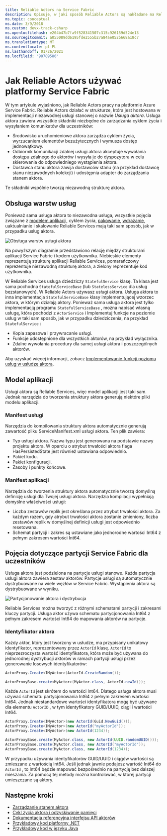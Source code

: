 ```yaml
---
title: Reliable Actors na Service Fabric
description: Opisuje, w jaki sposób Reliable Actors są nakładane na Reliable Services i korzystać z funkcji platformy Service Fabric.
ms.topic: conceptual
ms.date: 3/9/2018
ms.custom: devx-track-csharp
ms.openlocfilehash: e204b47b7fa9f528341507c315c926159d524e13
ms.sourcegitcommit: a055089dd6195fde2555b27a84ae052b668a18c7
ms.translationtype: MT
ms.contentlocale: pl-PL
ms.lasthandoff: 01/26/2021
ms.locfileid: "98789586"
---
```

# <a name="how-reliable-actors-use-the-service-fabric-platform"></a>Jak Reliable Actors używać platformy Service Fabric
W tym artykule wyjaśniono, jak Reliable Actors pracy na platformie Azure Service Fabric. Reliable Actors działać w strukturze, która jest hostowana w implementacji niezawodnej usługi stanowej o nazwie *Usługa aktora*. Usługa aktora zawiera wszystkie składniki niezbędne do zarządzania cyklem życia i wysyłaniem komunikatów dla uczestników:

* Środowisko uruchomieniowe aktora zarządza cyklem życia, wyrzucaniem elementów bezużytecznych i wymusza dostęp jednowątkowy.
* Odbiornik komunikacji zdalnej usługi aktora akceptuje wywołania dostępu zdalnego do aktorów i wysyła je do dyspozytora w celu skierowania do odpowiedniego wystąpienia aktora.
* Dostawca stanu aktora zawija dostawców stanu (na przykład dostawcę stanu niezawodnych kolekcji) i udostępnia adapter do zarządzania stanem aktora.

Te składniki wspólnie tworzą niezawodną strukturę aktora.

## <a name="service-layering"></a>Obsługa warstw usług
Ponieważ sama usługa aktora to niezawodna usługa, wszystkie pojęcia związane z [modelem aplikacji](service-fabric-application-model.md), cyklem życia, [pakowanie](service-fabric-package-apps.md), [wdrażanie](service-fabric-deploy-remove-applications.md), uaktualnianie i skalowanie Reliable Services mają taki sam sposób, jak w przypadku usług aktora.

![Obsługa warstw usługi aktora][1]

Na powyższym diagramie przedstawiono relację między strukturami aplikacji Service Fabric i kodem użytkownika. Niebieskie elementy reprezentują strukturę aplikacji Reliable Services, pomarańczowy reprezentuje niezawodną strukturę aktora, a zielony reprezentuje kod użytkownika.

W Reliable Services usługa dziedziczy `StatefulService` klasę. Ta klasa jest sama pochodna `StatefulServiceBase` (lub `StatelessService` dla usług bezstanowych). W Reliable Actors używasz usługi aktora. Usługa aktora to inna implementacja `StatefulServiceBase` klasy implementującej wzorzec aktora, w którym działają aktory. Ponieważ sama usługa aktora jest tylko implementacją programu `StatefulServiceBase` , można napisać własną usługę, która pochodzi z `ActorService` i Implementuj funkcje na poziomie usług w taki sam sposób, jak w przypadku dziedziczenia, na przykład `StatefulService` :

* Kopia zapasowa i przywracanie usługi.
* Funkcje udostępnione dla wszystkich aktorów, na przykład wyłącznika.
* Zdalne wywołania procedury dla samej usługi aktora i poszczególnych aktorów.

Aby uzyskać więcej informacji, zobacz [Implementowanie funkcji poziomu usług w usłudze aktora](service-fabric-reliable-actors-using.md).

## <a name="application-model"></a>Model aplikacji
Usługi aktora są Reliable Services, więc model aplikacji jest taki sam. Jednak narzędzia do tworzenia struktury aktora generują niektóre pliki modelu aplikacji.

### <a name="service-manifest"></a>Manifest usługi
Narzędzia do kompilowania struktury aktora automatycznie generują zawartość pliku ServiceManifest.xml usługi aktora. Ten plik zawiera:

* Typ usługi aktora. Nazwa typu jest generowana na podstawie nazwy projektu aktora. W oparciu o atrybut trwałości aktora flaga HasPersistedState jest również ustawiana odpowiednio.
* Pakiet kodu.
* Pakiet konfiguracji.
* Zasoby i punkty końcowe.

### <a name="application-manifest"></a>Manifest aplikacji
Narzędzia do tworzenia struktury aktora automatycznie tworzą domyślną definicję usługi dla Twojej usługi aktora. Narzędzia kompilacji wypełniają domyślne właściwości usługi:

* Liczba zestawów replik jest określana przez atrybut trwałości aktora. Za każdym razem, gdy atrybut trwałości aktora zostanie zmieniony, liczba zestawów replik w domyślnej definicji usługi jest odpowiednio resetowana.
* Schemat partycji i zakres są ustawiane jako jednorodne wartości Int64 z pełnym zakresem wartości Int64.

## <a name="service-fabric-partition-concepts-for-actors"></a>Pojęcia dotyczące partycji Service Fabric dla uczestników
Usługa aktora jest podzielona na partycje usługi stanowe. Każda partycja usługi aktora zawiera zestaw aktorów. Partycje usługi są automatycznie dystrybuowane na wiele węzłów w Service Fabric. Wystąpienia aktora są dystrybuowane w wyniku.

![Partycjonowanie aktora i dystrybucja][5]

Reliable Services można tworzyć z różnymi schematami partycji i zakresami kluczy partycji. Usługa aktor używa schematu partycjonowania Int64 z pełnym zakresem wartości Int64 do mapowania aktorów na partycje.

### <a name="actor-id"></a>Identyfikator aktora
Każdy aktor, który jest tworzony w usłudze, ma przypisany unikatowy identyfikator, reprezentowany przez `ActorId` klasę. `ActorId` to nieprzezroczysta wartość identyfikatora, która może być używana do jednorodnej dystrybucji aktorów w ramach partycji usługi przez generowanie losowych identyfikatorów:

```csharp
ActorProxy.Create<IMyActor>(ActorId.CreateRandom());
```
```Java
ActorProxyBase.create<MyActor>(MyActor.class, ActorId.newId());
```


Każde `ActorId` jest skrótem do wartości Int64. Dlatego usługa aktora musi używać schematu partycjonowania Int64 z pełnym zakresem wartości Int64. Jednak niestandardowe wartości identyfikatora mogą być używane dla elementu `ActorID` , w tym identyfikatory GUID/UUID, ciągi i wartości Int64.

```csharp
ActorProxy.Create<IMyActor>(new ActorId(Guid.NewGuid()));
ActorProxy.Create<IMyActor>(new ActorId("myActorId"));
ActorProxy.Create<IMyActor>(new ActorId(1234));
```
```Java
ActorProxyBase.create(MyActor.class, new ActorId(UUID.randomUUID()));
ActorProxyBase.create(MyActor.class, new ActorId("myActorId"));
ActorProxyBase.create(MyActor.class, new ActorId(1234));
```

W przypadku używania identyfikatorów GUID/UUID i ciągów wartości są zmieszane z wartością Int64. Jeśli jednak jawnie podajesz wartość Int64 do `ActorId` , to Int64 będzie mapować bezpośrednio na partycję bez dalszej mieszania. Za pomocą tej metody można kontrolować, w której partycji umieszczane są aktory.


## <a name="next-steps"></a>Następne kroki
* [Zarządzanie stanem aktora](service-fabric-reliable-actors-state-management.md)
* [Cykl życia aktora i odzyskiwanie pamięci](service-fabric-reliable-actors-lifecycle.md)
* [Dokumentacja referencyjna interfejsu API aktorów](/dotnet/api/microsoft.servicefabric.actors)
* [Przykładowy kod platformy .NET](https://github.com/Azure-Samples/service-fabric-dotnet-getting-started)
* [Przykładowy kod w języku Java](https://github.com/Azure-Samples/service-fabric-java-getting-started)

<!--Image references-->
[1]: ./media/service-fabric-reliable-actors-platform/actor-service.png
[2]: ./media/service-fabric-reliable-actors-platform/app-deployment-scripts.png
[3]: ./media/service-fabric-reliable-actors-platform/actor-partition-info.png
[4]: ./media/service-fabric-reliable-actors-platform/actor-replica-role.png
[5]: ./media/service-fabric-reliable-actors-introduction/distribution.png
